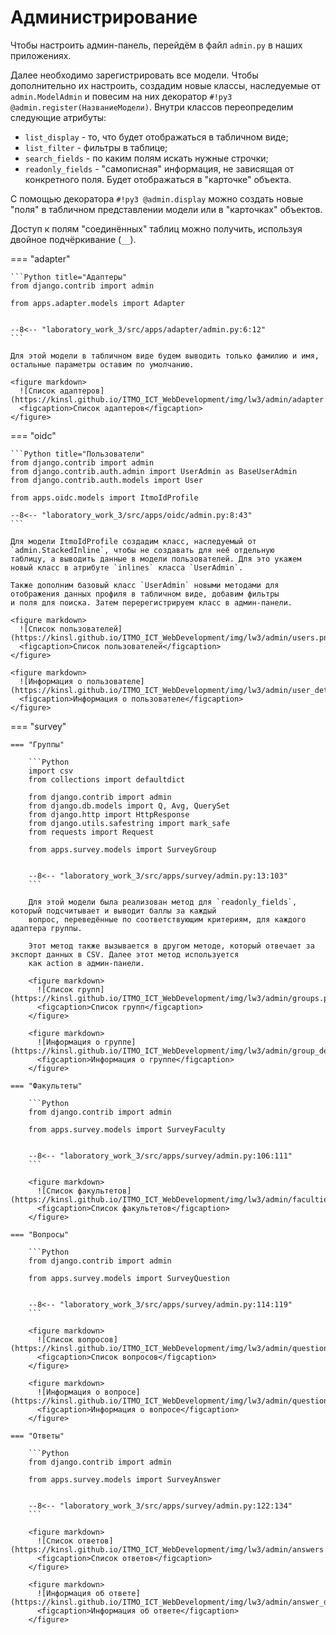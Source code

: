 # Администрирование

Чтобы настроить админ-панель, перейдём в файл `admin.py` в наших приложениях.

Далее необходимо зарегистрировать все модели. Чтобы дополнительно их настроить, создадим новые классы, наследуемые от 
`admin.ModelAdmin` и повесим на них декоратор `#!py3 @admin.register(НазваниеМодели)`. Внутри классов переопределим следующие атрибуты:

- `list_display` - то, что будет отображаться в табличном виде;
- `list_filter` - фильтры в таблице;
- `search_fields` - по каким полям искать нужные строчки;
- `readonly_fields` - "самописная" информация, не зависящая от конкретного поля. Будет отображаться в "карточке" объекта.

С помощью декоратора `#!py3 @admin.display` можно создать новые "поля" в табличном представлении модели или в "карточках" объектов.

Доступ к полям "соединённых" таблиц можно получить, используя двойное подчёркивание (`__`).

=== "adapter"

    ```Python title="Адаптеры"
    from django.contrib import admin

    from apps.adapter.models import Adapter


    --8<-- "laboratory_work_3/src/apps/adapter/admin.py:6:12"
    ```

    Для этой модели в табличном виде будем выводить только фамилию и имя, остальные параметры оставим по умолчанию.

    <figure markdown>
      ![Список адаптеров](https://kinsl.github.io/ITMO_ICT_WebDevelopment/img/lw3/admin/adapter.png)
      <figcaption>Список адаптеров</figcaption>
    </figure>

=== "oidc"

    ```Python title="Пользователи"
    from django.contrib import admin
    from django.contrib.auth.admin import UserAdmin as BaseUserAdmin
    from django.contrib.auth.models import User
    
    from apps.oidc.models import ItmoIdProfile

    --8<-- "laboratory_work_3/src/apps/oidc/admin.py:8:43"
    ```

    Для модели ItmoIdProfile создадим класс, наследуемый от `admin.StackedInline`, чтобы не создавать для неё отдельную 
    таблицу, а выводить данные в модели пользователей. Для это укажем новый класс в атрибуте `inlines` класса `UserAdmin`.
    
    Также дополним базовый класс `UserAdmin` новыми методами для отображения данных профиля в табличном виде, добавим фильтры 
    и поля для поиска. Затем перерегистрируем класс в админ-панели.

    <figure markdown>
      ![Список пользователей](https://kinsl.github.io/ITMO_ICT_WebDevelopment/img/lw3/admin/users.png)
      <figcaption>Список пользователей</figcaption>
    </figure>

    <figure markdown>
      ![Информация о пользователе](https://kinsl.github.io/ITMO_ICT_WebDevelopment/img/lw3/admin/user_details.png)
      <figcaption>Информация о пользователе</figcaption>
    </figure>

=== "survey"

    === "Группы"
    
        ```Python
        import csv
        from collections import defaultdict
        
        from django.contrib import admin
        from django.db.models import Q, Avg, QuerySet
        from django.http import HttpResponse
        from django.utils.safestring import mark_safe
        from requests import Request
        
        from apps.survey.models import SurveyGroup
    
    
        --8<-- "laboratory_work_3/src/apps/survey/admin.py:13:103"
        ```

        Для этой модели была реализован метод для `readonly_fields`, который подсчитывает и выводит баллы за каждый 
        вопрос, переведённые по соответствующим критериям, для каждого адаптера группы.

        Этот метод также вызывается в другом методе, который отвечает за экспорт данных в CSV. Далее этот метод используется 
        как action в админ-панели.
    
        <figure markdown>
          ![Список групп](https://kinsl.github.io/ITMO_ICT_WebDevelopment/img/lw3/admin/groups.png)
          <figcaption>Список групп</figcaption>
        </figure>

        <figure markdown>
          ![Информация о группе](https://kinsl.github.io/ITMO_ICT_WebDevelopment/img/lw3/admin/group_detail.png)
          <figcaption>Информация о группе</figcaption>
        </figure>
    
    === "Факультеты"
    
        ```Python
        from django.contrib import admin
        
        from apps.survey.models import SurveyFaculty
    
    
        --8<-- "laboratory_work_3/src/apps/survey/admin.py:106:111"
        ```
    
        <figure markdown>
          ![Список факультетов](https://kinsl.github.io/ITMO_ICT_WebDevelopment/img/lw3/admin/faculties.png)
          <figcaption>Список факультетов</figcaption>
        </figure>    

    === "Вопросы"
    
        ```Python
        from django.contrib import admin
        
        from apps.survey.models import SurveyQuestion
    
    
        --8<-- "laboratory_work_3/src/apps/survey/admin.py:114:119"
        ```
    
        <figure markdown>
          ![Список вопросов](https://kinsl.github.io/ITMO_ICT_WebDevelopment/img/lw3/admin/questions.png)
          <figcaption>Список вопросов</figcaption>
        </figure>    

        <figure markdown>
          ![Информация о вопросе](https://kinsl.github.io/ITMO_ICT_WebDevelopment/img/lw3/admin/question_details.png)
          <figcaption>Информация о вопросе</figcaption>
        </figure>    

    === "Ответы"
    
        ```Python
        from django.contrib import admin
        
        from apps.survey.models import SurveyAnswer
    
    
        --8<-- "laboratory_work_3/src/apps/survey/admin.py:122:134"
        ```
    
        <figure markdown>
          ![Список ответов](https://kinsl.github.io/ITMO_ICT_WebDevelopment/img/lw3/admin/answers.png)
          <figcaption>Список ответов</figcaption>
        </figure>    

        <figure markdown>
          ![Информация об ответе](https://kinsl.github.io/ITMO_ICT_WebDevelopment/img/lw3/admin/answer_detail.png)
          <figcaption>Информация об ответе</figcaption>
        </figure>    